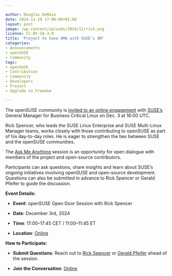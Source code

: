 ```yaml
---

author: Douglas DeMaio
date: 2024-11-28 17:00:00+01:00
layout: post
image: /wp-content/uploads/2024/11/rick.png
license: CC-BY-SA-3.0
title: 'Project to have AMA with SUSE’s GM'
categories:
- Announcements
- openSUSE
- Community
tags:
- openSUSE
- Contribution
- Community
- Developers
- Project
- Upgrade to Freedom

---
```


The openSUSE community is [invited to an online engagement](https://lists.opensuse.org/archives/list/project@lists.opensuse.org/thread/5OCTZCVH7QV5T4AZ3L2UHZH5VQHTHWTS/) with [SUSE’s](https://www.suse.com/) General Manager for Business Critical Linux on Dec. 3 at 16:00 UTC.

Rick Spencer, who leads the SUSE Linux Enterprise and SUSE Multi-Linux Manager teams, works closely with those contributing to openSUSE as part of his day-to-day roles. He is eager to strengthen the ties between SUSE and the openSUSE communities.

The [Ask Me Anything](https://calendar.opensuse.org/teams/board/events/opensuse-open-door-with-rick-spencer) session is an opportunity for open dialogue with members of the project and open-source contributors.

Participants can ask questions, share insights and learn about SUSE’s ongoing initiatives involving openSUSE and open-source development. Questions can also be submitted in advance to Rick Spencer or Gerald Pfeifer to guide the discussion.

**Event Details:**

- **Event**: openSUSE Open Door Session with Rick Spencer

- **Date**: December 3rd, 2024

- **Time**: 17:00–17:45 CET / 11:00–11:45 ET

- **Location**: [Online](https://meet.google.com/ges-vbdj-pya)

**How to Participate:**

- **Submit Questions**: Reach out to [Rick Spencer](mailto:rick.spencer@suse.com) or [Gerald Pfeifer](mailto:gp@suse.com) ahead of the session.

- **Join the Conversation**: [Online](https://meet.google.com/ges-vbdj-pya)



<meta name="openSUSE, Open Source, development, Windows 10 end of support, Linux transition, Upgrade to Freedom campaign, Linux distributions, e-waste reduction, hardware sustainability, Ubuntu, Fedora, AlmaLinux, environmental benefits, secure operating systems, customizable Linux, Joanna Murzyn, KDE Akademy, electronic waste, open source, Linux alternatives, computer longevity, user-friendly Linux, live tutorials, ISO installation, Leap, Tumbleweed, Linux gaming, Linux for developers" content="HTML,CSS,XML,JavaScript">

